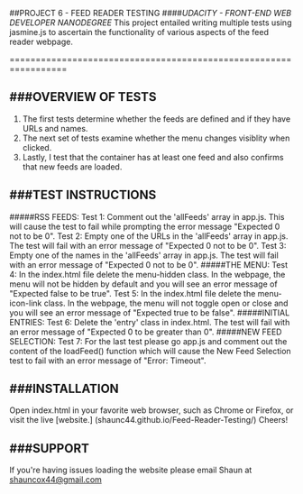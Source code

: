 ##PROJECT 6 - FEED READER TESTING
####*UDACITY - FRONT-END WEB DEVELOPER NANODEGREE*
This project entailed writing multiple tests using jasmine.js to
ascertain the functionality of various aspects of the feed reader
webpage.

=================================================================


###OVERVIEW OF TESTS
-----------------------------------------------------------------
1.	The first tests determine whether the feeds are defined and
	if they have URLs and names.
2.	The next set of tests examine whether the menu changes
	visiblity when clicked.
3.	Lastly, I test that the container has at least one feed and
	also confirms that new feeds are loaded.


###TEST INSTRUCTIONS
-----------------------------------------------------------------
#####RSS FEEDS:
	Test 1:	Comment out the 'allFeeds' array in app.js. This will
			cause the test to fail while prompting the error 
			message "Expected 0 not to be 0".
	Test 2:	Empty one of the URLs in the 'allFeeds' array in
			app.js. The test will fail with an error message of
			"Expected 0 not to be 0".
	Test 3:	Empty one of the names in the 'allFeeds' array in
			app.js. The test will fail with an error message of
			"Expected 0 not to be 0".
#####THE MENU:
	Test 4:	In the index.html file delete the menu-hidden class.
			In the webpage, the menu will not be hidden by
			default and you will see an error message of
			"Expected false to be true".
	Test 5:	In the index.html file delete the menu-icon-link
			class. In the webpage, the menu will not toggle
			open or close and you will see an error message of
			"Expected true to be false".
#####INITIAL ENTRIES:
	Test 6:	Delete the 'entry' class in index.html. The test
			will fail with an error message of "Expected 0 to
			be greater than 0".
#####NEW FEED SELECTION:
	Test 7:	For the last test please go app.js and comment out
			the content of the loadFeed() function which will
			cause the New Feed Selection test to fail with an
			error message of "Error: Timeout".


###INSTALLATION
-----------------------------------------------------------------
Open index.html in your favorite web browser, such as Chrome or
Firefox, or visit the live [website.]
(shaunc44.github.io/Feed-Reader-Testing/) Cheers!


###SUPPORT
-----------------------------------------------------------------
If you're having issues loading the website please email Shaun
at shauncox44@gmail.com
